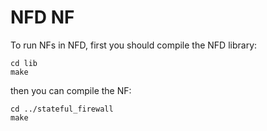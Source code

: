 NFD NF
==

To run NFs in NFD, first you should compile the NFD library: 

```
cd lib
make

```

then you can compile the NF: 

```
cd ../stateful_firewall
make

```
